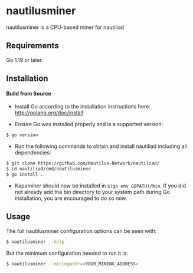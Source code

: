 # nautilusminer

nautilusminer is a CPU-based miner for nautiliad

## Requirements

Go 1.19 or later.

## Installation

#### Build from Source

- Install Go according to the installation instructions here:
  http://golang.org/doc/install

- Ensure Go was installed properly and is a supported version:

```bash
$ go version
```

- Run the following commands to obtain and install nautiliad including all dependencies:

```bash
$ git clone https://github.com/Nautilus-Network/nautiliad/
$ cd nautiliad/cmd/nautilusminer
$ go install .
```

- Kapaminer should now be installed in `$(go env GOPATH)/bin`. If you did
  not already add the bin directory to your system path during Go installation,
  you are encouraged to do so now.
  
## Usage

The full nautilusminer configuration options can be seen with:

```bash
$ nautilusminer --help
```

But the minimum configuration needed to run it is:
```bash
$ nautilusminer --miningaddr=<YOUR_MINING_ADDRESS>
```